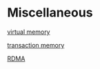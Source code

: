 # Miscellaneous

[virtual memory](virtual_memory.md)

[transaction memory](transaction_memory.md)

[RDMA](rdma.md)
